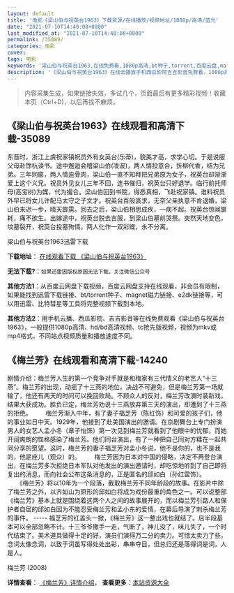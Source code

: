 ```yaml
---
layout: default
title: '电影《梁山伯与祝英台1963》下载资源/在线播放/视频地址/1080p/高清/蓝光'
date: "2021-07-10T14:40:08+0800"
last_modified_at: "2021-07-10T14:40:08+0800"
permalink: /35089/
categories: 电影
cover:
tags: 电影
keywords: '梁山伯与祝英台1963,在线免费看,1080p高清,bt种子,torrent,百度云盘,magnet,磁力链,迅雷下载资源'
description: '《梁山伯与祝英台1963》在线云播放手机西瓜影院吉吉影音免费看，1080p高清bd/hd未删减完整版和tc抢先枪版，mkv/mp4格式，附带bt/torrent种子、magnet/磁力链、百度云盘、网盘资源迅雷下载链接'
---
```


>内容采集生成，如果链接失效，多试几个，页面最后有更多精彩视频！收藏本页（Ctrl+D)，以后再找不麻烦。


## 《梁山伯与祝英台1963》在线观看和高清下载-35089

东晋时，浙江上虞祝家镇祝员外有女英台(乐蒂)，貌美才高，求学心切。于是说服父母赴馀杭读书。途中邂逅会稽梁山伯(凌波)，两人情投意合，折柳代香，结为兄弟。三年同窗，两人情逾骨肉，梁山伯一直不知拜把兄弟原为女子，祝英台却渐渐爱上这个义兄。祝员外见女儿三年不回，连书催归，祝英台只好退学。临行前托师母(高宝树)为媒，代为撮合。梁山伯回到书院，得悉真相，飞赴祝家镇。谁料祝员外早已将女儿许配马太守之子文才。祝英台百般哀求，无奈父亲执意不肯退婚，梁山伯来迟一步，晴天霹雳。回去之后，梁山伯相思成疾，一病不起。祝英台惊闻噩耗，痛不欲生。出嫁途中，祝英台脱去吉服，到梁山伯墓前哭祭。突然天地变色，坟墓裂开，祝英台投墓殉情。两人化作一双彩蝶，永不分离。</p>


梁山伯与祝英台1963迅雷下载

**下载地址**： [在线观看下载 《梁山伯与祝英台1963》](https://www.993dy.com//vod-detail-id-13874.html) 


**无法下载?**：`如果迅雷因版权原因无法下载，关注微信公众号 `

**其他方法1**：从百度云网盘下载视频，百度云网盘支持在线观看，非会员有限制，如果能找到迅雷下载链接、bt/torrent种子、magnet磁力链接、e2dk链接等，可以用迅雷、比特彗星等工具将完整视频下载到本地。

**其他方法2**：用手机云播、西瓜影院、吉吉影音等在线免费观看《梁山伯与祝英台1963》，一般提供1080p高清、hd/bd高清视频、tc抢先版视频，视频为mkv或mp4格式，不同站点视频质量和播放速度不同。


## 《梅兰芳》在线观看和高清下载-14240

剧情介绍：梅兰芳人生的第一个竞争对手就是和梅家有三代情义的老艺人“十三燕”。梅兰芳的出现，动摇了十三燕的地位。决战不可避免，但是梅兰芳第一场就输了，他还有两天的时间可以挽回败局。不顾众人的反对，梅兰芳改演时装新戏，结果大获成功。胜负已定，梅兰芳劝说十三燕放弃第三天的演出，却遭到了十三燕的拒绝。   　　梅兰芳渐入中年，有了妻子福芝芳（陈红饰）和可爱的孩子们，他的事业如日中天。1929年，他接到了赴美国演出的邀请。在京剧舞台上专门扮演男人的女艺人孟小冬（章子怡饰）第一次见到梅兰芳就看到了他眼中的忧郁，而她开阔爽朗的性格感染了梅兰芳。他们同台演出，有了一种把自己同对方糅在一起共同分享的愿望。这时，梅兰芳的妻子福芝芳对孟小冬说，他不是你的，也不是我的，他是座儿（观众）的。   　　梅兰芳因为日本对中国的侵略，决定不再登台演出，在梅兰芳多次拒绝日本军队对他发出的演出邀请时，却吃惊地听到了自己即将复出的消息，而向社会公布这条消息的，正是匿名的邱如白（孙红雷饰）。   　　《梅兰芳》将以10年为一个段落，截取梅兰芳不同年龄段的故事。在影片中除了梅兰芳之外，以齐如山为原形的邱如白将成为戏份最重的角色之一。可以说整部《梅兰芳》基本上就是围绕着这两个人之间的故事展开的，而以梅兰芳引路人和保护者自居的邱如白因为不能忍受梅兰芳和孟小东的爱情，在幕后导演了刺杀梅兰芳的事件。 ----- 福芝芳的红盖头一掀，《梅兰芳》这一整出戏也就结了。后半段基本可以全部忽略不计。十三爷爷撒手一走，气断了，神儿没了，味儿失了，一个时代结束了。美术道具做得十足的好，演员们演得万二分的卖力。可惜太卖力了些，念词太像念词，以致于词虽写得处处出彩，串串夺目，但总归还是落得词是词，人是人。


梅兰芳 (2008)

**详情查看**： [《梅兰芳》详情介绍](/movie/14240/)， **查看更多**：[本站资源大全](/movie/t/all/)

